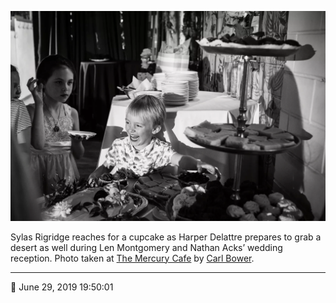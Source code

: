 ![Sylas Rigridge reaches for a cupcake](assets/fb3e1ecba51e05daf531e93295ec79cf.webp)

Sylas Rigridge reaches for a cupcake as Harper Delattre prepares to grab a desert as well during Len Montgomery and Nathan Acks’ wedding reception. Photo taken at [The Mercury Cafe](http://mercurycafe.com/) by [Carl Bower](http://carlbowerphotos.com/).

- - - -

<span aria-hidden="true">📅</span> June 29, 2019 19:50:01
